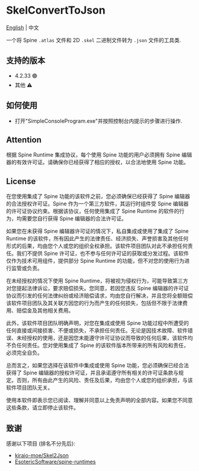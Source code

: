 # SkelConvertToJson
[English](https://github.com/Icarus1419/SkelConvertToJson) | 中文

一个将 Spine `.atlas` 文件和 2D `.skel` 二进制文件转为 `.json` 文件的工具类.

## 支持的版本
- 4.2.33  :green_circle:
- 其他 :warning:

## 如何使用

- 打开"SimpleConsoleProgram.exe"并按照控制台内提示的步骤进行操作.

## Attention
根据 Spine Runtime 集成协议，每个使用 Spine 功能的用户必须拥有 Spine 编辑器的有效许可证。请确保你已经获得了相应的授权，以合法地使用 Spine 功能。

## License
在您使用集成了 Spine 功能的该软件之前，您必须确保已经获得了 Spine 编辑器的合法授权许可证。Spine 作为一个第三方软件，其运行时组件受 Spine 编辑器的许可证协议约束。根据该协议，任何使用集成了 Spine Runtime 的软件的行为，均需要您自行获得 Spine 编辑器的合法许可证。

如果您在未获得 Spine 编辑器许可证的情况下，私自集成或使用了集成了 Spine Runtime 的该软件，所有因此产生的法律责任、经济损失、声誉损害及其他任何形式的后果，均由您个人或您的组织全权承担。该软件项目团队对此不承担任何责任。我们不提供 Spine 许可证，也不参与任何许可证的获取或分发过程。该软件仅作为技术可用组件，提供部分 Spine Runtime 的功能，但不对您的使用行为进行监管或负责。

在未经授权的情况下使用 Spine Runtime，将被视为侵权行为，可能导致第三方对您提起法律诉讼，要求赔偿损失。您同意，若因您违反 Spine 编辑器的许可证协议而引发的任何法律纠纷或经济赔偿请求，均由您自行解决，并且您将全额赔偿该软件项目团队及其关联方因您的行为而产生的任何损失，包括但不限于法律费用、赔偿金及其他相关费用。

此外，该软件项目团队明确声明，对您在集成或使用 Spine 功能过程中所遭受的任何直接或间接损害、不便或损失，不承担任何责任。无论是因技术故障、软件错误、未经授权的使用，还是因您未能遵守许可证协议而导致的任何后果，该软件均不负任何责任。您对使用集成了 Spine 的该软件版本所带来的所有风险和责任，必须完全自负。

总而言之，如果您选择在该软件中集成或使用 Spine 功能，您必须确保已经合法获得了 Spine 编辑器的授权许可证，并且承诺遵守所有相关的许可证条款与规定。否则，所有由此产生的风险、责任及后果，均由您个人或您的组织承担，与该软件项目团队无关。

使用本软件即表示您已阅读、理解并同意以上免责声明的全部内容。如果您不同意这些条款，请立即停止该软件。

## 致谢

感谢以下项目 (排名不分先后):
- [kiraio-moe/Skel2Json](https://github.com/kiraio-moe/Skel2Json)
- [EsotericSoftware/spine-runtimes](https://github.com/EsotericSoftware/spine-runtimes/)
